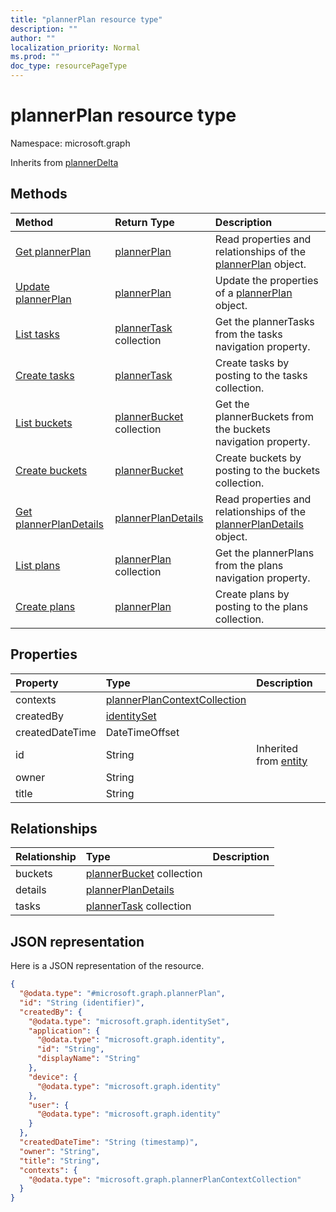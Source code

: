 ```yaml
---
title: "plannerPlan resource type"
description: ""
author: ""
localization_priority: Normal
ms.prod: ""
doc_type: resourcePageType
---
```


# plannerPlan resource type


Namespace: microsoft.graph




Inherits from [plannerDelta](../resources/plannerdelta.md)

## Methods
|Method|Return Type|Description|
|:---|:---|:---|
|[Get plannerPlan](../api/plannerplan-get.md)|[plannerPlan](../resources/plannerplan.md)|Read properties and relationships of the [plannerPlan](../resources/plannerplan.md) object.|
|[Update plannerPlan](../api/plannerplan-update.md)|[plannerPlan](../resources/plannerplan.md)|Update the properties of a [plannerPlan](../resources/plannerplan.md) object.|
|[List tasks](../api/plannerplan-list-tasks.md)|[plannerTask](../resources/plannertask.md) collection|Get the plannerTasks from the tasks navigation property.|
|[Create tasks](../api/plannerplan-post-tasks.md)|[plannerTask](../resources/plannertask.md)|Create tasks by posting to the tasks collection.|
|[List buckets](../api/plannerplan-list-buckets.md)|[plannerBucket](../resources/plannerbucket.md) collection|Get the plannerBuckets from the buckets navigation property.|
|[Create buckets](../api/plannerplan-post-buckets.md)|[plannerBucket](../resources/plannerbucket.md)|Create buckets by posting to the buckets collection.|
|[Get plannerPlanDetails](../api/plannerplandetails-get.md)|[plannerPlanDetails](../resources/plannerplandetails.md)|Read properties and relationships of the [plannerPlanDetails](../resources/plannerplandetails.md) object.|
|[List plans](../api/plannergroup-list-plans.md)|[plannerPlan](../resources/plannerplan.md) collection|Get the plannerPlans from the plans navigation property.|
|[Create plans](../api/plannergroup-post-plans.md)|[plannerPlan](../resources/plannerplan.md)|Create plans by posting to the plans collection.|

## Properties
|Property|Type|Description|
|:---|:---|:---|
|contexts|[plannerPlanContextCollection](../resources/plannerplancontextcollection.md)||
|createdBy|[identitySet](../resources/identityset.md)||
|createdDateTime|DateTimeOffset||
|id|String| Inherited from [entity](../resources/entity.md)|
|owner|String||
|title|String||

## Relationships
|Relationship|Type|Description|
|:---|:---|:---|
|buckets|[plannerBucket](../resources/plannerbucket.md) collection||
|details|[plannerPlanDetails](../resources/plannerplandetails.md)||
|tasks|[plannerTask](../resources/plannertask.md) collection||

## JSON representation
Here is a JSON representation of the resource.
<!-- {
  "blockType": "resource",
  "keyProperty": "id",
  "@odata.type": "microsoft.graph.plannerPlan",
  "baseType": "microsoft.graph.plannerDelta",
  "openType": false
}
-->
``` json
{
  "@odata.type": "#microsoft.graph.plannerPlan",
  "id": "String (identifier)",
  "createdBy": {
    "@odata.type": "microsoft.graph.identitySet",
    "application": {
      "@odata.type": "microsoft.graph.identity",
      "id": "String",
      "displayName": "String"
    },
    "device": {
      "@odata.type": "microsoft.graph.identity"
    },
    "user": {
      "@odata.type": "microsoft.graph.identity"
    }
  },
  "createdDateTime": "String (timestamp)",
  "owner": "String",
  "title": "String",
  "contexts": {
    "@odata.type": "microsoft.graph.plannerPlanContextCollection"
  }
}
```

